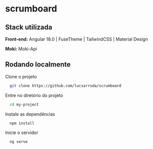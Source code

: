 # scrumboard

## Stack utilizada

**Front-end:** Angular 18.0 | FuseTheme | TailwindCSS | Material Design

**Moki:** Moki-Api


## Rodando localmente

Clone o projeto

```bash
  git clone https://github.com/lucsarruda/scrumboard
```

Entre no diretório do projeto

```bash
  cd my-project
```

Instale as dependências

```bash
  npm install
```

Inicie o servidor

```bash
  ng serve
```

